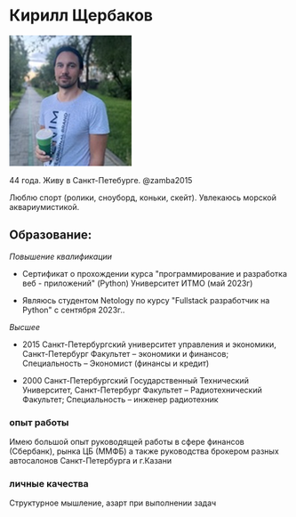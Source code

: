# Кирилл Щербаков
 ![foto](/foto/foto2023_1.JPG) 

 44 года. Живу в Санкт-Петебурге.
 @zamba2015

 Люблю спорт (ролики, сноуборд, коньки, скейт). Увлекаюсь морской аквариумистикой.  
## Образование:  

_Повышение квалификации_

 - Сертификат о прохождении курса 
"программирование и разработка веб - приложений" (Python)
Университет ИТМО  (май 2023г)

 - Являюсь студентом Netology по курсу "Fullstack разработчик на Python"
    с сентября 2023г..

_Высшее_

 - 2015 Санкт-Петербургский университет управления и экономики, Санкт-Петербург
Факультет – экономики и финансов;
Специальность – Экономист (финансы и кредит)

 - 2000 Санкт-Петербургский Государственный  Технический Университет, Санкт-Петербург
Факультет – Радиотехнический Факультет;
Специальность – инженер радиотехник

### опыт работы
Имею большой опыт руководящей работы в сфере финансов (Сбербанк), рынка ЦБ (ММФБ) 
 а также руководства брокером разных автосалонов Санкт-Петербурга и г.Казани 

### личные качества
Структурное мышление, азарт при выполнении задач
